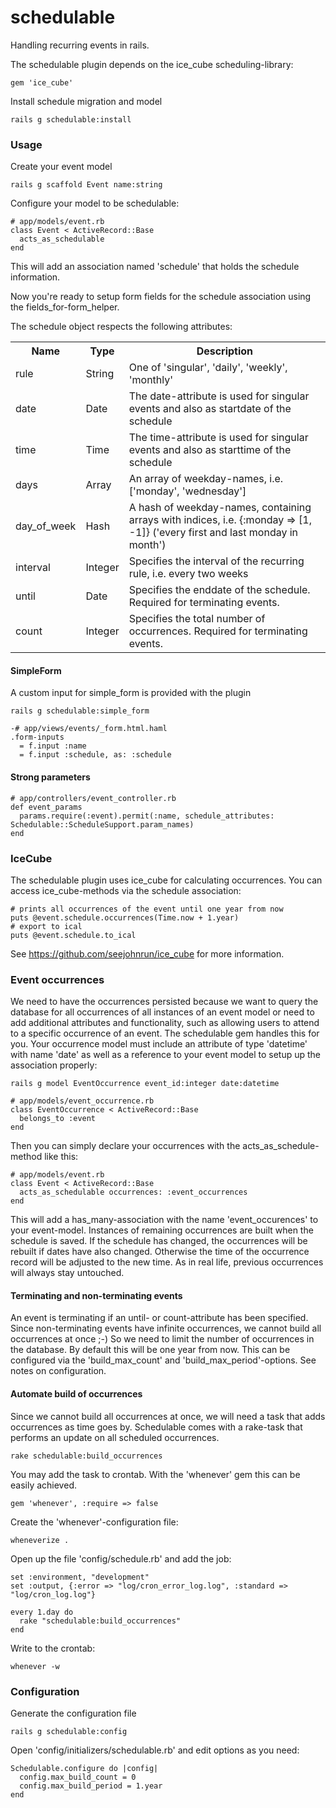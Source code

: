 schedulable
===========

Handling recurring events in rails. 


The schedulable plugin depends on the ice_cube scheduling-library:
```
gem 'ice_cube'
```

Install schedule migration and model
```
rails g schedulable:install
```

### Usage

Create your event model
```
rails g scaffold Event name:string
```

Configure your model to be schedulable:
```
# app/models/event.rb
class Event < ActiveRecord::Base
  acts_as_schedulable
end
```
This will add an association named 'schedule' that holds the schedule information. 

Now you're ready to setup form fields for the schedule association using the fields_for-form_helper. 

The schedule object respects the following attributes:
<table>
  <tr>
    <th>Name</th><th>Type</th><th>Description</th>
  </tr>
  <tr>
    <td>rule</td><td>String</td><td>One of 'singular', 'daily', 'weekly', 'monthly'</td>
  </tr>
  <tr>
    <td>date</td><td>Date</td><td>The date-attribute is used for singular events and also as startdate of the schedule</td>
  </tr>
  <tr>
    <td>time</td><td>Time</td><td>The time-attribute is used for singular events and also as starttime of the schedule</td>
  </tr>
  <tr>
    <td>days</td><td>Array</td><td>An array of weekday-names, i.e. ['monday', 'wednesday']</td>
  </tr>
  <tr>
    <td>day_of_week</td><td>Hash</td><td>A hash of weekday-names, containing arrays with indices, i.e. {:monday => [1, -1]} ('every first and last monday in month')</td>
  </tr>
  <tr>
    <td>interval</td><td>Integer</td><td>Specifies the interval of the recurring rule, i.e. every two weeks</td>
  </tr>
  <tr>
    <td>until</td><td>Date</td><td>Specifies the enddate of the schedule. Required for terminating events.</td>
  </tr>
  <tr>
    <td>count</td><td>Integer</td><td>Specifies the total number of occurrences. Required for terminating events.</td>
  </tr>
</table>

#### SimpleForm
A custom input for simple_form is provided with the plugin
```
rails g schedulable:simple_form
```

```
-# app/views/events/_form.html.haml
.form-inputs
  = f.input :name
  = f.input :schedule, as: :schedule
```

#### Strong parameters
```
# app/controllers/event_controller.rb
def event_params
  params.require(:event).permit(:name, schedule_attributes: Schedulable::ScheduleSupport.param_names)
end
```

### IceCube
The schedulable plugin uses ice_cube for calculating occurrences. 
You can access ice_cube-methods via the schedule association:
```
# prints all occurrences of the event until one year from now
puts @event.schedule.occurrences(Time.now + 1.year)
# export to ical
puts @event.schedule.to_ical
```
See https://github.com/seejohnrun/ice_cube for more information.

### Event occurrences
We need to have the occurrences persisted because we want to query the database for all occurrences of all instances of an event model or need to add additional attributes and functionality, such as allowing users to attend to a specific occurrence of an event.
The schedulable gem handles this for you. 
Your occurrence model must include an attribute of type 'datetime' with name 'date' as well as a reference to your event model to setup up the association properly:  

```
rails g model EventOccurrence event_id:integer date:datetime
```

```
# app/models/event_occurrence.rb
class EventOccurrence < ActiveRecord::Base
  belongs_to :event
end
```

Then you can simply declare your occurrences with the acts_as_schedule-method like this:
```
# app/models/event.rb
class Event < ActiveRecord::Base
  acts_as_schedulable occurrences: :event_occurrences
end
```
This will add a has_many-association with the name 'event_occurences' to your event-model. 
Instances of remaining occurrences are built when the schedule is saved. 
If the schedule has changed, the occurrences will be rebuilt if dates have also changed. Otherwise the time of the occurrence record will be adjusted to the new time.
As in real life, previous occurrences will always stay untouched.

#### Terminating and non-terminating events
An event is terminating if an until- or count-attribute has been specified. 
Since non-terminating events have infinite occurrences, we cannot build all occurrences at once ;-)
So we need to limit the number of occurrences in the database. 
By default this will be one year from now. 
This can be configured via the 'build_max_count' and 'build_max_period'-options. 
See notes on configuration. 

#### Automate build of occurrences
Since we cannot build all occurrences at once, we will need a task that adds occurrences as time goes by. 
Schedulable comes with a rake-task that performs an update on all scheduled occurrences. 
```
rake schedulable:build_occurrences
```
You may add the task to crontab. 
With the 'whenever' gem this can be easily achieved. 
```
gem 'whenever', :require => false
```
Create the 'whenever'-configuration file:
```
wheneverize .
```
Open up the file 'config/schedule.rb' and add the job:
```
set :environment, "development"
set :output, {:error => "log/cron_error_log.log", :standard => "log/cron_log.log"}

every 1.day do
  rake "schedulable:build_occurrences"
end
```
Write to the crontab:
```
whenever -w
```

### Configuration
Generate the configuration file
```
rails g schedulable:config
```
Open 'config/initializers/schedulable.rb' and edit options as you need:
```
Schedulable.configure do |config|
  config.max_build_count = 0
  config.max_build_period = 1.year
end
```
